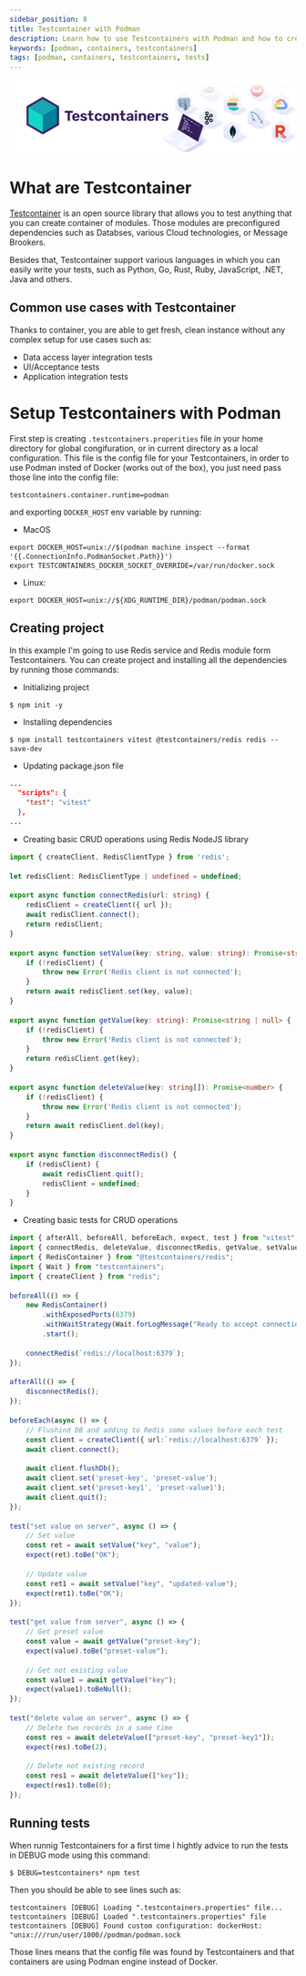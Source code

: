 ```yaml
---
sidebar_position: 8
title: Testcontainer with Podman
description: Learn how to use Testcontainers with Podman and how to create basic tests using this techonology!
keywords: [podman, containers, testcontainers]
tags: [podman, containers, testcontainers, tests]
---
```


![plane](img/testcontainers.png)

# What are Testcontainer

[Testcontainer](https://testcontainers.com/) is an open source library that allows you to test anything that you can create container of modules. Those modules are preconfigured dependencies such as Databses, various Cloud technologies, or Message Brookers.

Besides that, Testcontainer support various languages in which you can easily write your tests, such as Python, Go, Rust, Ruby, JavaScript, .NET, Java and others.

## Common use cases with Testcontainer

Thanks to container, you are able to get fresh, clean instance without any complex setup for use cases such as:

- Data access layer integration tests
- UI/Acceptance tests
- Application integration tests

# Setup Testcontainers with Podman

First step is creating `.testcontainers.properities` file in your home directory for global congifuration, or in current directory as a local configuration. This file is the config file for your Testcontainers, in order to use Podman insted of Docker (works out of the box), you just need pass those line into the config file:

```.testcontainers.properties
testcontainers.container.runtime=podman
```

and exporting `DOCKER_HOST` env variable by running:

- MacOS

```shell-shession
export DOCKER_HOST=unix://$(podman machine inspect --format '{{.ConnectionInfo.PodmanSocket.Path}}')
export TESTCONTAINERS_DOCKER_SOCKET_OVERRIDE=/var/run/docker.sock
```

- Linux:

```shell-shession
export DOCKER_HOST=unix://${XDG_RUNTIME_DIR}/podman/podman.sock
```

## Creating project

In this example I'm going to use Redis service and Redis module form Testcontainers. You can create project and installing all the dependencies by running those commands:

- Initializing project

```shell-shession
$ npm init -y
```

- Installing dependencies

```shell-shession
$ npm install testcontainers vitest @testcontainers/redis redis --save-dev
```

- Updating package.json file

```package.json
...
  "scripts": {
    "test": "vitest"
  },
...
```

- Creating basic CRUD operations using Redis NodeJS library

```index.ts
import { createClient, RedisClientType } from 'redis';

let redisClient: RedisClientType | undefined = undefined;

export async function connectRedis(url: string) {
    redisClient = createClient({ url });
    await redisClient.connect();
    return redisClient;
}

export async function setValue(key: string, value: string): Promise<string | null> {
    if (!redisClient) {
        throw new Error('Redis client is not connected');
    }
    return await redisClient.set(key, value);
}

export async function getValue(key: string): Promise<string | null> {
    if (!redisClient) {
        throw new Error('Redis client is not connected');
    }
    return redisClient.get(key);
}

export async function deleteValue(key: string[]): Promise<number> {
    if (!redisClient) {
        throw new Error('Redis client is not connected');
    }
    return await redisClient.del(key);
}

export async function disconnectRedis() {
    if (redisClient) {
        await redisClient.quit();
        redisClient = undefined;
    }
}
```

- Creating basic tests for CRUD operations

```index.spec.ts
import { afterAll, beforeAll, beforeEach, expect, test } from "vitest";
import { connectRedis, deleteValue, disconnectRedis, getValue, setValue } from ".";
import { RedisContainer } from "@testcontainers/redis";
import { Wait } from "testcontainers";
import { createClient } from "redis";

beforeAll(() => {
    new RedisContainer()
        .withExposedPorts(6379)
        .withWaitStrategy(Wait.forLogMessage("Ready to accept connections"))
        .start();

    connectRedis(`redis://localhost:6379`);
});

afterAll(() => {
    disconnectRedis();
});

beforeEach(async () => {
    // Flushind DB and adding to Redis some values before each test
    const client = createClient({ url:`redis://localhost:6379` });
    await client.connect();

    await client.flushDb();
    await client.set('preset-key', 'preset-value');
    await client.set('preset-key1', 'preset-value1');
    await client.quit();
});

test("set value on server", async () => {
    // Set value
    const ret = await setValue("key", "value");
    expect(ret).toBe("OK");

    // Update value
    const ret1 = await setValue("key", "updated-value");
    expect(ret1).toBe("OK");
});

test("get value from server", async () => {
    // Get preset value
    const value = await getValue("preset-key");
    expect(value).toBe("preset-value");

    // Get not existing value
    const value1 = await getValue("key");
    expect(value1).toBeNull();
});

test("delete value on server", async () => {
    // Delete two records in a same time
    const res = await deleteValue(["preset-key", "preset-key1"]);
    expect(res).toBe(2);

    // Delete not existing record
    const res1 = await deleteValue(["key"]);
    expect(res1).toBe(0);
});
```

## Running tests

When runnig Testcontainers for a first time I hightly advice to run the tests in DEBUG mode using this command:

```shell-shession
$ DEBUG=testcontainers* npm test
```

Then you should be able to see lines such as:

```console
testcontainers [DEBUG] Loading ".testcontainers.properties" file...
testcontainers [DEBUG] Loaded ".testcontainers.properties" file
testcontainers [DEBUG] Found custom configuration: dockerHost: "unix:///run/user/1000//podman/podman.sock
```

Those lines means that the config file was found by Testcontainers and that containers are using Podman engine instead of Docker.
